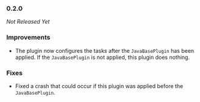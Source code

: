 ### 0.2.0

_Not Released Yet_

### Improvements

- The plugin now configures the tasks after the `JavaBasePlugin` has been
  applied. If the `JavaBasePlugin` is not applied, this plugin does nothing.

### Fixes

- Fixed a crash that could occur if this plugin was applied before the
  `JavaBasePlugin`.